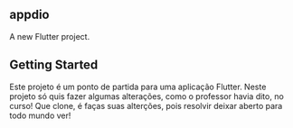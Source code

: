 ## appdio

A new Flutter project.

## Getting Started

Este projeto é um ponto de partida para uma aplicação Flutter.
Neste projeto só quis fazer algumas alterações, como o professor havia dito, no curso!
Que clone, é faças suas alterções, pois resolvir deixar aberto para todo mundo ver!
